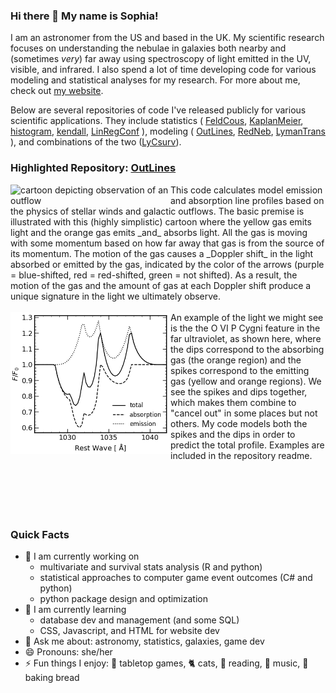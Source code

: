 <!--
**sflury/sflury** is a ✨ _special_ ✨ repository because its `README.md` (this file) appears on your GitHub profile.

Here are some ideas to get you started:
- 👯 I’m looking to collaborate on ...
- 🤔 I’m looking for help with ...
- 📫 How to reach me: s.r.flury@gmail.com
-->
### Hi there 👋 My name is Sophia!

I am an astronomer from the US and based in the UK. My scientific research focuses on understanding the nebulae in galaxies both 
nearby and (sometimes _very_) far away using spectroscopy of light emitted in the UV, visible, and infrared. 
I also spend a lot of time developing code for various modeling and statistical analyses for my research. For more
about me, check out [my website](https://sflury.github.io).

Below are several repositories of code I've released publicly for various scientific applications. They include
statistics (
[FeldCous](https://www.github.com/sflury/FeldCous),
[KaplanMeier](https://www.github.com/sflury/KaplanMeier),
[histogram](https://www.github.com/sflury/histogram),
[kendall](https://www.github.com/sflury/kendall), 
[LinRegConf](https://github.com/sflury/LinRegConf)
), modeling (
[OutLines](https://www.github.com/sflury/OutLines), 
[RedNeb](https://www.github.com/sflury/RedNeb),
[LymanTrans](https://www.github.com/sflury/LymanTrans)
), and
combinations of the two ([LyCsurv](https://github.com/sflury/LyCsurv)).

### Highlighted Repository: [OutLines](https://www.github.com/sflury/OutLines)

<img width="256" alt="cartoon depicting observation of an outflow" align="left" src="https://github.com/sflury/sflury/assets/42982705/8d3e1897-8c2d-456d-8efe-a2ffa49d24c4">
This code calculates model emission and absorption line profiles based on the physics of stellar winds and galactic
outflows. The basic premise is illustrated with this (highly simplistic) cartoon where the yellow gas emits
light and the orange gas emits _and_ absorbs light. All the gas is moving with some momentum based on how far
away that gas is from the source of its momentum. The motion of the gas causes a _Doppler shift_ in the light 
absorbed or emitted by the gas, indicated by the color of the arrows (purple = blue-shifted, red = red-shifted, 
green = not shifted). As a result, the motion of the gas and the 
amount of gas at each Doppler shift produce a unique signature in the light we ultimately observe.  <br><br>

<img width="256" alt="O VI profile" align="left" src="https://github.com/sflury/OutLines/blob/main/examps/ovi_examp.png">
An example of the light we might see is the the O VI P Cygni feature in the far ultraviolet, as shown here, where
the dips correspond to the absorbing gas (the orange region) and the spikes correspond to the emitting gas
(yellow and orange regions). We see the spikes and dips together, which makes them combine to "cancel out"
in some places but not others. My code models both the spikes and the dips in order to predict the total profile. 
Examples are included in the repository readme.
<br><br><br><br><br><br>

### Quick Facts
- 🔭 I am currently working on
  - multivariate and survival stats analysis (R and python)
  - statistical approaches to computer game event outcomes (C# and python)
  - python package design and optimization
- 🌱 I am currently learning
  - database dev and management (and some SQL)
  - CSS, Javascript, and HTML for website dev
- 💬 Ask me about: astronomy, statistics, galaxies, game dev
- 😄 Pronouns: she/her
- ⚡ Fun things I enjoy: 🎲 tabletop games, 🐈 cats, 📖 reading, 🎹 music, 🥖 baking bread
